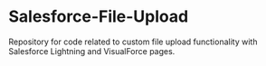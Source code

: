 # Salesforce-File-Upload
Repository for code related to custom file upload functionality with Salesforce Lightning and VisualForce pages.
